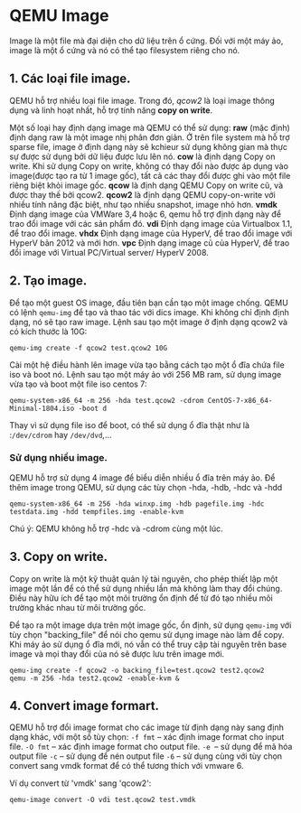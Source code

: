 # QEMU Image

Image là một file mà đại diện cho dữ liệu trên ổ cứng. Đối với một máy ảo, image là một ổ cứng và nó có thể tạo filesystem riêng cho nó.


## 1. Các loại file image.
QEMU hỗ trợ nhiều loại file image. Trong đó, *qcow2* là loại image thông dụng và linh hoạt nhất, hỗ trợ tính năng **copy on write**.

Một số loại hay định dạng image mà QEMU có thể sử dụng:
**raw**
	(mặc định) định dạng raw là một image nhị phân đơn giản. Ở trên file system mà hỗ trợ sparse file, image ở định dạng này sẽ kchieur sử dụng không gian mà thực sự được sử dụng bởi dữ liệu được lưu lên nó.
**cow** 
	là định dạng Copy on write. Khi sử dụng Copy on write, không có thay đổi nào được áp dụng vào image(được tạo ra từ 1 image gốc), tất cả các thay đổi được ghi vào một file riêng biệt khỏi image gốc.
**qcow**
	là định dạng QEMU Copy on write cũ, và được thay thế bởi qcow2.
**qcow2**
	là định dạng QEMU copy-on-write với nhiều tính năng đặc biệt, như tạo nhiều snapshot, image nhỏ hơn.
**vmdk**
	Định dạng image của VMWare 3,4 hoặc 6, qemu hỗ trợ định dạng này để trao đổi image với các sản phẩm đó.
**vdi**
	Định dạng image của Virtualbox 1.1, để trao đổi image.
**vhdx** 
	Định dạng image của HyperV, để trao đổi image với HyperV bản 2012 và mới hơn.
**vpc**
	Định dạng image cũ của HyperV, để trao đổi image với Virtual PC/Virtual server/ HyperV 2008.


## 2. Tạo image.
Để tạo một guest OS image, đầu tiên bạn cần tạo một image chống. QEMU có lệnh `qemu-img` để tạo và thao tác với dics image. Khi không chỉ định định dạng, nó sẽ tạo raw image. Lệnh sau tạo một image ở định dạng qcow2 và có kích thước là 10G:
```
qemu-img create -f qcow2 test.qcow2 10G
```
Cài một hệ điều hành lên  image vừa tạo bằng cách tạo một ổ đĩa chứa file iso và boot nó. 
Lệnh sau tạo một máy ảo với 256 MB ram,  sử dụng image vừa tạo và boot một file iso centos 7:
```
qemu-system-x86_64 -m 256 -hda test.qcow2 -cdrom CentOS-7-x86_64-Minimal-1804.iso -boot d
```
Thay vì sử dụng file iso để boot, có thể sử dụng ổ đĩa thật như là :`/dev/cdrom` hay `/dev/dvd`,...

### Sử dụng nhiều image.
QEMU hỗ trợ sử dụng 4 image để biểu diễn nhiều ổ đĩa trên máy ảo.
Để thêm image trong QEMU, sử dụng các tùy chọn -hda, -hdb, -hdc và -hdd 
```
qemu-system-x86_64 -m 256 -hda winxp.img -hdb pagefile.img -hdc testdata.img -hdd tempfiles.img -enable-kvm
```
Chú ý: QEMU không hỗ trợ -hdc và -cdrom cùng một lúc.


## 3. Copy on write.
Copy on write là một kỹ thuật quản lý tài nguyên, cho phép thiết lập một image một lần để có thể sử dụng nhiều lần mà không làm thay đổi chúng. Điều này hữu ích để tạo một môi trường ổn định để từ đó tạo nhiều môi trường khác nhau từ môi trường gốc.

Để tạo ra một image dựa trên một image gốc, ổn định, sử dụng `qemu-img` với tùy chọn "backing_file" để nói cho qemu sử dụng image nào làm để copy. Khi máy ảo sử dụng ổ đĩa mới, nó vẫn có thể truy cập tài nguyên trên base image và mọi thay đổi của nó sẽ được lưu trên image mới.
```
qemu-img create -f qcow2 -o backing_file=test.qcow2 test2.qcow2
qemu -m 256 -hda test2.qcow2 -enable-kvm &
```


## 4. Convert image formart.
QEMU hỗ trợ đổi image format cho các image từ định dạng này sang định dạng khác, với một số tùy chọn:
`-f fmt` – xác định image format cho input file.
`-O fmt` – xác định image format cho output file.
`-e `– sử dụng để mã hóa output file 
`-c` – sử dụng để nén output file 
`-6` – sử dụng cùng với tùy chọn convert sang vmdk format để có thể tương thích với vmware 6.

Ví dụ convert từ 'vmdk' sang 'qcow2':
```
qemu-image convert -O vdi test.qcow2 test.vmdk
```